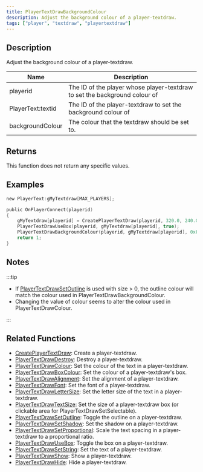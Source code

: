```yaml
---
title: PlayerTextDrawBackgroundColour
description: Adjust the background colour of a player-textdraw.
tags: ["player", "textdraw", "playertextdraw"]
---
```


<VersionWarn version='omp v1.1.0.2612' />

## Description

Adjust the background colour of a player-textdraw.

| Name              | Description                                                                |
| ----------------- | -------------------------------------------------------------------------- |
| playerid          | The ID of the player whose player-textdraw to set the background colour of |
| PlayerText:textid | The ID of the player-textdraw to set the background colour of              |
| backgroundColour  | The colour that the textdraw should be set to.                             |

## Returns

This function does not return any specific values.

## Examples

```c
new PlayerText:gMyTextdraw[MAX_PLAYERS];

public OnPlayerConnect(playerid)
{
    gMyTextdraw[playerid] = CreatePlayerTextDraw(playerid, 320.0, 240.0, "Welcome to my OPEN.MP server");
    PlayerTextDrawUseBox(playerid, gMyTextdraw[playerid], true);
    PlayerTextDrawBackgroundColour(playerid, gMyTextdraw[playerid], 0xFFFFFFFF); // Set the background colour of gMyTextdraw to white
    return 1;
}
```

## Notes

:::tip

- If [PlayerTextDrawSetOutline](PlayerTextDrawSetOutline) is used with size > 0, the outline colour will match the colour used in PlayerTextDrawBackgroundColour.
- Changing the value of colour seems to alter the colour used in PlayerTextDrawColour.

:::

## Related Functions

- [CreatePlayerTextDraw](CreatePlayerTextDraw): Create a player-textdraw.
- [PlayerTextDrawDestroy](PlayerTextDrawDestroy): Destroy a player-textdraw.
- [PlayerTextDrawColour](PlayerTextDrawColour): Set the colour of the text in a player-textdraw.
- [PlayerTextDrawBoxColour](PlayerTextDrawBoxColour): Set the colour of a player-textdraw's box.
- [PlayerTextDrawAlignment](PlayerTextDrawAlignment): Set the alignment of a player-textdraw.
- [PlayerTextDrawFont](PlayerTextDrawFont): Set the font of a player-textdraw.
- [PlayerTextDrawLetterSize](PlayerTextDrawLetterSize): Set the letter size of the text in a player-textdraw.
- [PlayerTextDrawTextSize](PlayerTextDrawTextSize): Set the size of a player-textdraw box (or clickable area for PlayerTextDrawSetSelectable).
- [PlayerTextDrawSetOutline](PlayerTextDrawSetOutline): Toggle the outline on a player-textdraw.
- [PlayerTextDrawSetShadow](PlayerTextDrawSetShadow): Set the shadow on a player-textdraw.
- [PlayerTextDrawSetProportional](PlayerTextDrawSetProportional): Scale the text spacing in a player-textdraw to a proportional ratio.
- [PlayerTextDrawUseBox](PlayerTextDrawUseBox): Toggle the box on a player-textdraw.
- [PlayerTextDrawSetString](PlayerTextDrawSetString): Set the text of a player-textdraw.
- [PlayerTextDrawShow](PlayerTextDrawShow): Show a player-textdraw.
- [PlayerTextDrawHide](PlayerTextDrawHide): Hide a player-textdraw.
